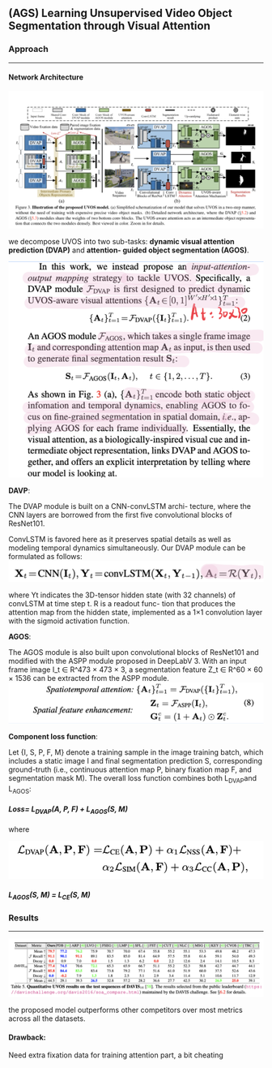 ## **(AGS) Learning Unsupervised Video Object Segmentation through Visual Attention**


### Approach

------

#### Network Architecture

![AGS](./res/AGS.png)

we decompose UVOS into two sub-tasks: **dynamic visual attention prediction (DVAP)** and **attention- guided object segmentation (AGOS)**.

![ags_network](./res/ags_network.png)





**DAVP**:

The DVAP module is built on a CNN-convLSTM archi- tecture, where the CNN layers are borrowed from the first five convolutional blocks of ResNet101. 

ConvLSTM is favored here as it preserves spatial details as well as modeling temporal dynamics simultaneously. Our DVAP module can be formulated as follows: ![formula1](./res/formula1.png)

 where Yt indicates the 3D-tensor hidden state (with 32 channels) of convLSTM at time step t. R is a readout func- tion that produces the attention map from the hidden state, implemented as a 1×1 convolution layer with the sigmoid activation function.



**AGOS**:

The AGOS module is also built upon convolutional blocks of ResNet101 and modified with the ASPP module proposed in DeepLabV 3. With an input frame image I_t ∈ R^473 × 473 × 3, a segmentation feature Z_t ∈ R^60 × 60 × 1536 can be extracted from the ASPP module. ![formula2](./res/formula2.png)





**Component loss function**:

Let {I, S, P, F, M} denote a training sample in the image training batch, which includes a static image I and final segmentation prediction S, corresponding ground-truth (i.e., continuous attention map P, binary fixation map F, and segmentation mask M). The overall loss function combines both L<sub>DVAP</sub>and L<sub>AGOS</sub>:

#### ***Loss= L<sub>DVAP</sub>(A, P, F) + L<sub>AGOS</sub>(S, M)***

where 

![formula3](./res/formula3.png)

#### ***L<sub>AGOS</sub>(S, M) = L<sub>CE</sub>(S, M)***

### Results

------

![reesult](./res/reesult.png)

the proposed model outperforms other competitors over most metrics across all the datasets.



#### Drawback:

Need extra fixation data for training attention part, a bit cheating
